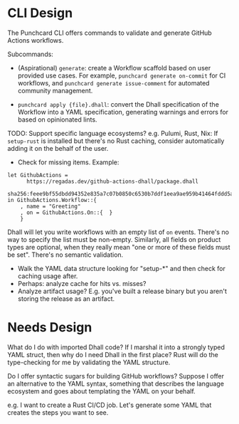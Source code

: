 # CLI Design

The Punchcard CLI offers commands to validate and generate GitHub Actions
workflows.

Subcommands:

* (Aspirational) `generate`: create a Workflow scaffold based on user provided
use cases. For example, `punchcard generate on-commit` for CI workflows, and
`punchcard generate issue-comment` for automated community management.

* `punchcard apply {file}.dhall`: convert the Dhall specification of the
Workflow into a YAML specification, generating warnings and errors for
based on opinionated lints.

TODO: Support specific language ecosystems? e.g. Pulumi, Rust, Nix:
If `setup-rust` is installed but there's no Rust caching, consider
automatically adding it on the behalf of the user.
  * Check for missing items. Example:
```dhall
let GithubActions =
      https://regadas.dev/github-actions-dhall/package.dhall
        sha256:feee9bf55dbdd94352e835a7c07b0850c6530b7ddf1eea9ae959b41464fddd5a
in GithubActions.Workflow::{
    , name = "Greeting"
    , on = GithubActions.On::{  }
    }
```
Dhall will let you write workflows with an empty list of `on` events. There's
no way to specify the list must be non-empty. Similarly, all fields on 
product types are optional, when they really mean "one or more of these fields
must be set". There's no semantic validation.
  * Walk the YAML data structure looking for "setup-*" and then check for
  caching usage after.
  * Perhaps: analyze cache for hits vs. misses?
  * Analyze artifact usage? E.g. you've built a release binary but you aren't
  storing the release as an artifact.
  
# Needs Design

What do I do with imported Dhall code? If I marshal it into a strongly
typed YAML struct, then why do I need Dhall in the first place? Rust will
do the type-checking for me by validating the YAML structure.

Do I offer syntactic sugars for building GitHub workflows?
Suppose I offer an alternative to the YAML syntax, something that describes
the language ecosystem and goes about templating the YAML on your behalf.

e.g. I want to create a Rust CI/CD job. Let's generate some YAML that
creates the steps you want to see.
